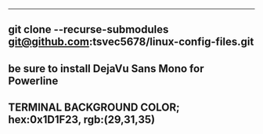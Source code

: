 ---------------------------------------------------------------------------------
git clone --recurse-submodules git@github.com:tsvec5678/linux-config-files.git
---------------------------------------------------------------------------------
be sure to install DejaVu Sans Mono for Powerline
---------------------------------------------------------------------------------
TERMINAL BACKGROUND COLOR; hex:0x1D1F23, rgb:(29,31,35)
---------------------------------------------------------------------------------
